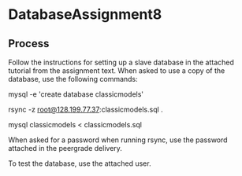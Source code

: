 # DatabaseAssignment8

## Process
Follow the instructions for setting up a slave database in the attached tutorial from the assignment text. When asked to use a copy of the database, use the following commands:

mysql -e 'create database classicmodels' 

rsync -z root@128.199.77.37:classicmodels.sql  .

mysql classicmodels < classicmodels.sql

When asked for a password when running rsync, use the password attached in the peergrade delivery.

To test the database, use the attached user.
